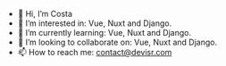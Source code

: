 - 👋 Hi, I’m Costa
- 👀 I’m interested in: Vue, Nuxt and Django.
- 🌱 I’m currently learning: Vue, Nuxt and Django.
- 💞️ I’m looking to collaborate on: Vue, Nuxt and Django.
- 📫 How to reach me: contact@devisr.com
